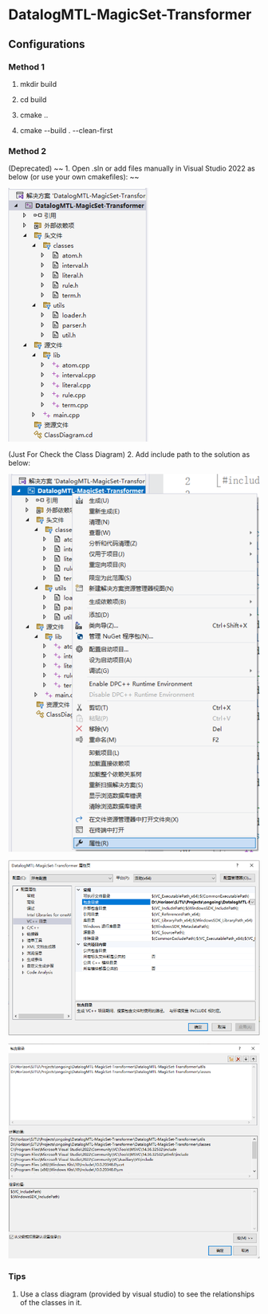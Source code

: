# DatalogMTL-MagicSet-Transformer

## Configurations

### Method 1

1. mkdir build

2. cd build

3. cmake ..

4. cmake --build . --clean-first

### Method 2

(Deprecated) ~~ 1. Open .sln or add files manually in Visual Studio 2022 as below (or use your own cmakefiles): ~~

![sln](./pics/sln.png)

(Just For Check the Class Diagram) 2. Add include path to the solution as below:

![property](./pics/property.png)

![includePath1](./pics/includePath1.png)

![includePath2](./pics/includePath2.png)

### Tips

1. Use a class diagram (provided by visual studio) to see the relationships of the classes in it.